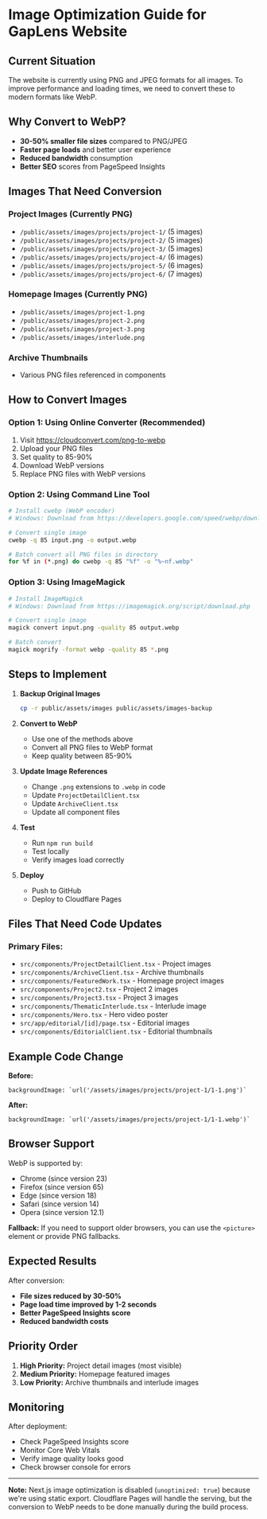 # Image Optimization Guide for GapLens Website

## Current Situation

The website is currently using PNG and JPEG formats for all images. To improve performance and loading times, we need to convert these to modern formats like WebP.

## Why Convert to WebP?

- **30-50% smaller file sizes** compared to PNG/JPEG
- **Faster page loads** and better user experience
- **Reduced bandwidth** consumption
- **Better SEO** scores from PageSpeed Insights

## Images That Need Conversion

### Project Images (Currently PNG)
- `/public/assets/images/projects/project-1/` (5 images)
- `/public/assets/images/projects/project-2/` (5 images)
- `/public/assets/images/projects/project-3/` (5 images)
- `/public/assets/images/projects/project-4/` (6 images)
- `/public/assets/images/projects/project-5/` (6 images)
- `/public/assets/images/projects/project-6/` (7 images)

### Homepage Images (Currently PNG)
- `/public/assets/images/project-1.png`
- `/public/assets/images/project-2.png`
- `/public/assets/images/project-3.png`
- `/public/assets/images/interlude.png`

### Archive Thumbnails
- Various PNG files referenced in components

## How to Convert Images

### Option 1: Using Online Converter (Recommended)
1. Visit https://cloudconvert.com/png-to-webp
2. Upload your PNG files
3. Set quality to 85-90%
4. Download WebP versions
5. Replace PNG files with WebP versions

### Option 2: Using Command Line Tool
```bash
# Install cwebp (WebP encoder)
# Windows: Download from https://developers.google.com/speed/webp/download

# Convert single image
cwebp -q 85 input.png -o output.webp

# Batch convert all PNG files in directory
for %f in (*.png) do cwebp -q 85 "%f" -o "%~nf.webp"
```

### Option 3: Using ImageMagick
```bash
# Install ImageMagick
# Windows: Download from https://imagemagick.org/script/download.php

# Convert single image
magick convert input.png -quality 85 output.webp

# Batch convert
magick mogrify -format webp -quality 85 *.png
```

## Steps to Implement

1. **Backup Original Images**
   ```bash
   cp -r public/assets/images public/assets/images-backup
   ```

2. **Convert to WebP**
   - Use one of the methods above
   - Convert all PNG files to WebP format
   - Keep quality between 85-90%

3. **Update Image References**
   - Change `.png` extensions to `.webp` in code
   - Update `ProjectDetailClient.tsx`
   - Update `ArchiveClient.tsx`
   - Update all component files

4. **Test**
   - Run `npm run build`
   - Test locally
   - Verify images load correctly

5. **Deploy**
   - Push to GitHub
   - Deploy to Cloudflare Pages

## Files That Need Code Updates

### Primary Files:
- `src/components/ProjectDetailClient.tsx` - Project images
- `src/components/ArchiveClient.tsx` - Archive thumbnails
- `src/components/FeaturedWork.tsx` - Homepage project images
- `src/components/Project2.tsx` - Project 2 images
- `src/components/Project3.tsx` - Project 3 images
- `src/components/ThematicInterlude.tsx` - Interlude image
- `src/components/Hero.tsx` - Hero video poster
- `src/app/editorial/[id]/page.tsx` - Editorial images
- `src/components/EditorialClient.tsx` - Editorial thumbnails

## Example Code Change

**Before:**
```tsx
backgroundImage: `url('/assets/images/projects/project-1/1-1.png')`
```

**After:**
```tsx
backgroundImage: `url('/assets/images/projects/project-1/1-1.webp')`
```

## Browser Support

WebP is supported by:
- Chrome (since version 23)
- Firefox (since version 65)
- Edge (since version 18)
- Safari (since version 14)
- Opera (since version 12.1)

**Fallback:** If you need to support older browsers, you can use the `<picture>` element or provide PNG fallbacks.

## Expected Results

After conversion:
- **File sizes reduced by 30-50%**
- **Page load time improved by 1-2 seconds**
- **Better PageSpeed Insights score**
- **Reduced bandwidth costs**

## Priority Order

1. **High Priority:** Project detail images (most visible)
2. **Medium Priority:** Homepage featured images
3. **Low Priority:** Archive thumbnails and interlude images

## Monitoring

After deployment:
- Check PageSpeed Insights score
- Monitor Core Web Vitals
- Verify image quality looks good
- Check browser console for errors

---

**Note:** Next.js image optimization is disabled (`unoptimized: true`) because we're using static export. Cloudflare Pages will handle the serving, but the conversion to WebP needs to be done manually during the build process.

